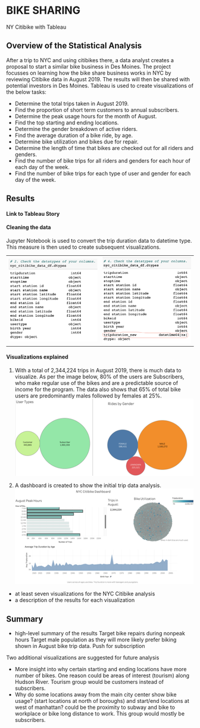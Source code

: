 # BIKE SHARING

NY Citibike with Tableau

## Overview of the Statistical Analysis

After a trip to NYC and using citibikes there, a data analyst creates a proposal to start a similar bike business in Des Moines. The project focusses on learning how the bike share business works in NYC by reviewing Citibike data in August 2019. The results will then be shared with potential investors in Des Moines. Tableau is used to create visualizations of the below tasks:
- Determine the total trips taken in August 2019.
- Find the proportion of short term customers to annual subscribers.
- Determine the peak usage hours for the month of August.
- Find the top starting and ending locations.
- Determine the gender breakdown of active riders.
- Find the average duration of a bike ride, by age.
- Determine bike utilization and bikes due for repair.
- Determine the length of time that bikes are checked out for all riders and genders.
- Find the number of bike trips for all riders and genders for each hour of each day of the week.
- Find the number of bike trips for each type of user and gender for each day of the week.

## Results

#### Link to Tableau Story

#### Cleaning the data

Jupyter Notebook is used to convert the trip duration data to datetime type. This measure is then used to create subsequent visualizations.
<table>
 <tr>
   <td><img src="images/tripduration_original.png" width="500"/></td>
  <td><img src="images/tripduration_new.png" width="500"/></td>
 </tr>
</table>

#### Visualizations explained

1. With a total of 2,344,224 trips in August 2019, there is much data to visualize. As per the image below, 80% of the users are Subscribers, who make regular use of the bikes and are a predictable source of income for the program. The data also shows that 65% of total bike users are predominantly males followed by females at 25%. 
![User Data](images/usertypes_gender.png "User Types and Gender")

2. A dashboard is created to show the initial trip data analysis.
![NYC Citibike Data](images/bike_data_overview.png "NYC Citibike Data")



- at least seven visualizations for the NYC Citibike analysis
- a description of the results for each visualization

## Summary

- high-level summary of the results
 Target bike repairs during nonpeak hours
 Target male population as they will more likely prefer biking shown in August bike trip data.
 Push for subscription
 
 
Two additional visualizations are suggested for future analysis
- More insight into why certain starting and ending locations have more number of bikes. 
One reason could be areas of interest (tourism) along Hudson River. Tourism group would be customers instead of subscribers.
- Why do some locations away from the main city center show bike usage? (start locations at north of boroughs) and start/end locations at west of manhattan? could be the proximity to subway and bike to workplace or bike long distance to work. This group would mostly be subscribers.
